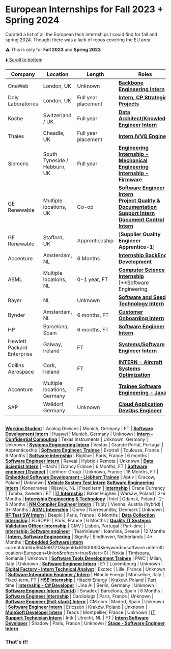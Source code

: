 # European Internships for Fall 2023 + Spring 2024

Curated a list of all the European tech internships I could find for fall and spring 2024. Thought there was a lack of repos covering the EU area.

⚠️ This is only for **Fall 2023** and **Spring 2023**

[⬇️ Scroll to bottom](https://github.com/olivercarmont/european-internships-2023-2024#that's-it!)

| Company                                             | Location   |  Length   | Roles |
| --------------------------------------------------- | ---------- | ----------- | ---- |
| OneWeb | London, UK   | Unknown    | [**Backbone Engineering Intern**](https://oneweb.net/work-with-us/careers/vacancies/4835952)      
| Doly Laboratories | London, UK  | Full year placement      | [**Intern, CP Strategic Projects**](https://jobs.dolby.com/careers/job/15044518?domain=dolby.com&utm_source=Linkedin&utm_medium=campaign123&jobPipeline=LinkedIn) 
| Koche | Switzerland / UK  | Full year      | [**Data Architect/Knowledge Engineer Intern**](https://careers.roche.com/global/en/job/ROCHGLOBAL202307115613EXTERNALENGLOBAL/Data-Architect-Knowledge-Engineer-Intern-for-1-year-m-f-d?utm_source=linkedin&utm_medium=phenom-feeds) 
| Thales | Cheadle, UK  | Full year placement      | [**Intern IVVQ Engineer**](https://thales.wd3.myworkdayjobs.com/Careers/job/Cheadle/Intern-IVVQ-Engineer---12-months-FTC_R0193214-1/apply?source=LinkedInJobs) 
| Siemens | South Tyneside / Hebburn, UK  | Full year      | [**Engineering Internship - Mechanical**](https://jobs.siemens.com/careers/job/563156116013967?domain=siemens.com&hl=en&sourceType=PREMIUM_POST_SITE) <br> [**Engineering Internship - Firmware**](https://jobs.siemens.com/careers/job/563156116011066?domain=siemens.com&hl=en&sourceType=PREMIUM_POST_SITE)
| GE Renewable | Multiple locations, UK  | Co-op      | [**Software Engineer Intern**](https://jobs.gecareers.com/renewableenergy/global/en/job/GE11GLOBALR3719751EXTERNALENGLOBAL/Software-Engineer-Intern?utm_source=linkedin&codes=linkedin&utm_medium=phenom-feeds) <br> [**Project Quality & Documentation Support Intern**](https://jobs.gecareers.com/renewableenergy/global/en/job/GE11GLOBALR3707152EXTERNALENGLOBAL/Project-Quality-Documentation-Support-Intern?utm_source=linkedin&codes=linkedin&utm_medium=phenom-feeds) <br> [**Document Control Intern**](https://jobs.gecareers.com/renewableenergy/global/en/job/GE11GLOBALR3707154EXTERNALENGLOBAL)
| GE Renewable | Stafford, UK  | Apprenticeship      | [**Supplier Quality Engineer Apprentice-1**]
| Accenture | Amsterdam, NL  | 6 Months      | [**Internship BackEnd Development**](https://www.accenture.com/nl-en/careers/jobdetails?id=R00138543_en&src=LINKEDINJP) 
| ASML | Multiple locations, NL  | 0-1 year, FT      | [**Computer Science Internship**](https://www.asml.com/en/careers/find-your-job/j/2/6/computer-science-internship-scalable-logging-for-yieldstar-j00263734?ppc=JBP-181) <br> [**Software Engineering | Data Analytics Internship**](https://www.asml.com/en/careers/find-your-job/j/2/6/software-engineering--data-analytics-internship-fco-dashboarding-j00267215?ppc=JBP-181) 
| Bayer | NL  | Unknown      | [**Software and Seed Technology Intern**](https://jobs.bayer.com/job/Bergschenhoek-Software-and-Seed-Technology-Intern-Neth/924653801/?utm_source=LINKEDIN&utm_medium=referrer) 
| Bynder | Amsterdam, NL  | 6 months, FT      | [**Customer Onboarding Intern**](https://boards.greenhouse.io/bynderjobs/jobs/4926139004?gh_src=7f6b1d754us) 
| HP | Barcelona, Spain  | 6 months, FT      | [**Software Engineer Intern**](https://jobs.hp.com/jobdetails/18214351/software-engineer-intern-barcelona-es/) 
| Hewlett Packard Enterprise | Galway, Ireland  | FT      | [**Systems/Software Engineer Intern**](https://careers.hpe.com/us/en/job/1137334/Systems-Software-Engineer-Intern?utm_source=linkedin) 
| Collins Aerospace | Cork, Ireland  | FT      | [**INTERN - Aircraft Systems Optimization**](https://careers.rtx.com/global/en/job/RAYTGLOBAL01615308EXTERNALENGLOBAL/INTERN-Aircraft-Systems-Optimization?utm_source=linkedin&utm_medium=phenom-feeds) 
| Accenture | Multiple locations, Germany  | FT      | [**Trainee Software Engineering - Java**](https://www.accenture.com/de-de/careers/jobdetails?id=R00157943_de&src=LINKEDINJP)
| SAP | Walldorf, Germany  | Unknown      | [**Cloud Application DevOps Engineer**](https://jobs.sap.com/job/St_-Leon-Rot-SAP-iXp-Intern-%2528fmd%2529-Cloud-Application-DevOps-Engineer-68789/920029301/?feedId=244601&utm_campaign=limitedlistings&utm_source=LinkedinJobPostings)
<br> [**Working Student**](https://jobs.sap.com/job/Walldorf-Working-Student-%2528fmd%2529-Midmarket-and-Ecosystem-Success-69190/955815201/?feedId=244601&utm_campaign=limitedlistings&utm_source=LinkedinJobPostings)
| Analog Devices | Munich, Germany  | FT      | [**Software Development Intern**](https://analogdevices.wd1.myworkdayjobs.com/External/job/Germany-Munich-Otl-Aicher-Strasse/FY23-Software-Development-Intern_R220338)
| Huawei | Munich, Germany  | Unknown      | [**Intern - Confidential Computing**](https://huaweiresearchcentergermanyaustria.teamtailor.com/jobs/2403558-intern-confidential-computing-m-f-d)
| Texas Instruments | Unknown, Germany  | Unknown      | [**Systems Engineering Intern**](https://careers.ti.com/job/18367746/systems-engineering-intern-m-f-d-freising-de/)
| Vestas | Grande Portal, Portugal  | Apprenticeship      | [**Software Engineer, Trainee**](https://careers.vestas.com/job/Le%C3%A7a-do-Balio-Software-Engineer%2C-Trainee-Gran/953108801/?Codes=LinkedIn)
| Exotrail | Toulouse, France  | 6 Months      | [**Software internship**](https://careers.exotrail.com/jobs/2896515-software-internship)
| Bigblue | Paris, France  | 6 months      | [**Software Engineer Intern**](https://jobs.lever.co/bigblue/e1b64777-c220-4e9d-b5cc-32ce4863a0b2/apply?lever-source=LinkedIn)
| Reveal | Hybrid / Remote  | Unknown     | [**Data Scientist Intern**](https://careers.reveal.co/jobs/2271861-data-scientist-intern-m-f-x)
| Hitachi | Drancy France  | 6 Months, FT     | [**Software engineer (Trainee)**](https://careers.hitachi.com/jobs/12863054-software-engineer-trainee)
| Liebherr Group | Unknown, France  | 18 Months, FT     | [**Embedded Software Development - Liebherr Trainee**](https://careers.liebherr.com/job/ColmarCedex-Embedded-Software-Development-Liebherr-Trainee-Program-%28mf%29/921353901/?feedId=335501&jobPipeline=LinkedIn&utm_source=LinkedinJobPostings)
| Aptiv | Cracow, Poland  | Unknown    | [**Vehicle System Test Intern**](https://aptiv.wd5.myworkdayjobs.com/APTIV_CAREERS/login?redirect=%2FAPTIV_CAREERS%2Fjob%2FKrakow-Poland%2FVehicle-System-Test-Engineering_J000639115%2Fapply%3FAdCode%3DLINKEDIN13)
[**Software Engineering Intern**](https://aptiv.wd5.myworkdayjobs.com/APTIV_CAREERS/login?redirect=%2FAPTIV_CAREERS%2Fjob%2FKrakow-Poland%2FSoftware-Engineering-Intern_J000640271%2Fapply%3FAdCode%3DLINKEDIN13)
| Konecranes | Rijswijk, NL  | Fixed term    | [**Internship**](https://careers.konecranes.com/Konecranes/job/Internship/935707701/)
| Crane Currency | Tumba, Sweden  | FT    | [**IT Internship**](https://phf.tbe.taleo.net/phf01/ats/careers/v2/viewRequisition?org=JSHR6E&cws=53&rid=13663)
| Baker Hughes | Warsaw, Poland  | 2-6 Months    | [**Internship Engineering & Technology**](https://careers.bakerhughes.com/global/en/job/BAHUGLOBALR85450/Internship-Opportunities-Warsaw-PL-Engineering-Technology-2023?utm_source=linkedin&utm_medium=phenom-feeds)
| Intel | Gdansk, Poland  | 2-6 Months    | [**NN Compiler Engineer Intern**](https://jobs.intel.com/en/job/-/-/599/51312984224)
| Triply | Vienna, Austria (hybrid)  | 3+ Months    | [**AI/ML Internship**](https://join.com/companies/triply/8503317-ai-ml-internship-in-sustainable-mobility-startup?pid=24a1b46991e3de1fbcf0)
| Qorvo | Norresundby, Denmark | Unknown    | [**RF Test SW Intern**](https://careers.qorvo.com/job/Norresundby-RF-Test-SW-Intern-Denm/963993000/?eresc=LinkedIn)
| Deepki | Paris, France | 6 Months    | [**Data Collection Internship**](https://careers.deepki.com/jobs/2876807-data-collection-internship-6-months-paris)
| EUROAPI | Paris, France | 6 Months    | [**Quality IT Systems Validation Officer Internship**](https://euroapi.wd3.myworkdayjobs.com/EUROAPI_Careers/job/Paris/Development-of-a-new-IT-system-for-Quality-Management--Internship-_R2589617)
| GMV | Lisbon, Portugal | Part-time    | [**Internship: Software engineer**](https://gmv.csod.com/ux/ats/careersite/4/home/requisition/1752?c=gmv&lang=en-US)
| TeamViewer | Ioannina, Greece | 12 Months    | [**Intern, Software Engineering**](https://www.linkedin.com/jobs/search/?currentJobId=3645697217&geoId=91000000&keywords=software+intern&location=European+Union&refresh=true&start=0)
| Signify | Eindhoven, Netherlands | 4+ Months    | [**Embedded Software intern**](https://www.careers.signify.com/global/en/job/337486/?utm_source=linkedin&utm_medium=jobposting&utm_campaign=linkedin_jobwrapping)
currentJobId=3645697217&geoId=91000000&keywords=software+intern&location=European+Union&refresh=true&start=0)
| Nokia | Timisoara, Romania | Unknown    | [**Software Tools Development Trainee**](https://aluperf.referrals.selectminds.com/jobs/internship-software-tools-development-trainee-99369)
| PWC | Milan, Italy | Unknown    | [**Software Engineer Intern**](https://www.pwc.com/it/it/careers/description.html?wdjobreqid=375929WD)
| EY | Luxembourg | Unknown    | [**Digital Factory - Intern Technical Analyst**](https://eyglobal.yello.co/jobs/Dk3kiSWGeMBBo3BZgRJUfA?job_board_id=c1riT--B2O-KySgYWsZO1Q)
| Exotec | Lille, France | Unknown    | [**Software Integration Engineer / Intern**](https://careers.exotec.com/_/j/ECC760DE22/)
| Hitachi Energy | Monselice, Italy | Fixed-term, FT    | [**HSE Internship**](https://www.hitachienergy.com/careers/open-jobs/details/JID3-22995)
| Hitachi Energy | Krakow, Poland | Part time   | [**Internship - C# Developer**](https://www.hitachienergy.com/careers/open-jobs/details/JID3-31572)
| Jina AI | Berlin, Germany | Unknown   | [**Software Engineer Intern (f/m/d)**](https://www.linkedin.com/jobs/search/?currentJobId=3575084975&geoId=91000000&keywords=software+intern&location=European+Union&refresh=true&start=0)
| Smadex | Barcelona, Spain | 6 Months   | [**Software Engineer Internship**](https://es.linkedin.com/jobs/view/software-engineer-internship-at-smadex-3641045486?trk=public_jobs_topcard-title)
| Cardiologs | Paris, France | Unknown   | [**Software Engineer (Full-stack) Intern**](https://fr.linkedin.com/jobs/view/software-engineer-full-stack-intern-at-cardiologs-3535544706?trk=public_jobs_topcard-title)
| CM.com | Madrid, Spain | Unknown   | [**Software Engineer Intern**](https://es.linkedin.com/jobs/view/software-engineer-intern-at-cm-com-3614535213?trk=public_jobs_topcard-title)
| Ericsson | Kraków, Poland | Unknown   | [**MuleSoft Developer Intern**](https://jobs.ericsson.com/job/Krak%25C3%25B3w-MuleSoft-Developer-Intern-Krak/774469602/?feedId=322400&jobPipeline=LinkedIn&utm_source=LinkedInJobPostings)
| Teads | Montpellier, France | Unknown   | [**IT Support Technician Intern**](https://fr.linkedin.com/jobs/view/it-support-technician-intern-at-teads-3655072727?trk=public_jobs_topcard-title)
| Intk | Utrecht, NL | FT   | [**Intern Software Developer**](https://intk1.snaphunt.com/job/JXZZQVT1JX?source=linkedin)
| Shadow | Paris, France | Unknown   | [**Stage - Software Engineer Intern**](https://fr.linkedin.com/jobs/view/stage-software-engineer-intern-h-f-x-at-shadow-3648018030?trk=public_jobs_topcard-title)

<!-- Leave blank -->
### That's it!
